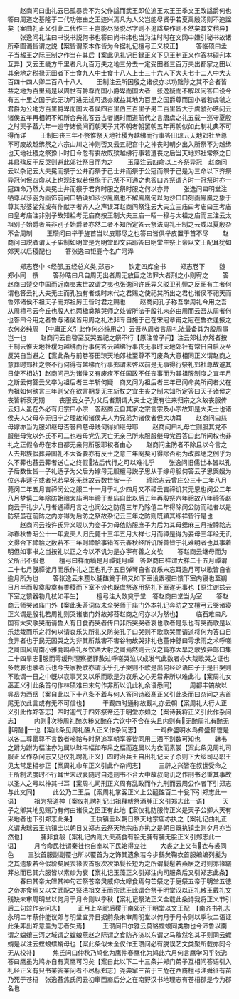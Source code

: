 <!-- { "loadSidebar": true } -->
　　赵商问曰曲礼云已孤暴贵不为父作諡而武王即位追王太王王季文王改諡爵何也答曰周道之基隆于二代功徳由之王迹兴焉凡为人父岂能尽贤乎若夏禹殷汤则不追諡矣【案曲礼正义引此二代作三王岂能尽贤脱尽字则不追諡矣作则不然矣其文稍异】
　　张逸问礼注曰书说书説何书也答曰尚书纬也当为注时时在文网中嫌引秘书故诸所牵圗谶皆谓之説【案皆谓原本作皆为今据礼记檀弓正义校正】
　　答临硕曰孟子当赧王之际王制之作当在其后【案此见礼记目録正义下见王制正义作答林硕刋本互异】又云王畿方千里者凡九百万夫之地三分去一定受田者三百万夫出都家之田以其余地之税禄无田者下士食九人中士食十八人上士三十六人下大夫七十二人中大夫百四十四人卿二百八十八人
　　王制注云所因殷之诸侯亦以功黜陟之其不合者皆益之地为百里焉是以周世有爵尊而国小爵卑而国大者　张逸疑而不解以问答曰设今有五十里之国于此无功可进无过可退亦就益其地为百里之国爵尊而国小者若虞虢之君爵为公地方百里爵卑而国大者侯四百里伯三百里子男二百里皆大于虞虢孙晧问云诸侯五年再相朝不知所合典礼答云古者据时而道前代之言唐虞之礼五载一巡守夏殷之时天子葢六年一巡守诸侯间而朝天子其不朝者朝罢朝五年再朝似如此制礼典不可得而详
　　王制曰丧三年不祭惟祭天地社稷为越绋而行事答田琼云天地郊社至尊不可废故越绋祭之六宗山川之神则否又云五祀宫中之神丧时朝夕出入所祭不为越绋也天地社稷之祭豫卜时日今忽有丧故既殡越绋行事若遭丧之后当天地郊社常祭之日其启殡反于反哭则避此郊社祭日而为之
　　玉藻注云四命以上齐祭异冠　赵商问云以杂记云大夫冕而祭于公弁而祭于己士弁而祭于公冠而祭于己是为三命以下齐祭异冠何但四命以上也观注似若但施于己祭不可通之也答曰齐祭谓齐时一冠祭时亦一冠四命乃然大夫冕士弁而祭于君齐时服之祭时服之何以亦异
　　张逸问曰明堂注牺尊以莎羽为画饰前问曰牺读如沙沙鳯凰也不解鳯凰何以为沙曰曰刻画鳯凰之象于尊其形婆娑然或有作献字者齐人之声误耳赵商问祭注云大夫立三庙曰考庙曰王考庙曰皇考庙注非别子故知祖考无庙商按王制大夫三庙一昭一穆与太祖之庙而三注云太祖别子始爵者虽非别子始爵者亦然二者不知所定答云祭法周礼王制之云或以夏殷杂不合周制
　　王瓒问曰举于旌首当以皮耶尽之也答曰皆俱举皮置于首不尽
　　赵商问曰説者谓天子庙制如明堂是为明堂即文庙耶答曰明堂主祭上帝以文王配耳犹如郊天以后稷配也
　　答张逸曰钜鹿今名广河泽










　　郑志卷中
<经部,五经总义类,郑志>
　　钦定四库全书
　　郑志卷下
　　魏　郑小同　撰
　　答孙晧曰凡自周无出者周无放臣之法罪大者刑之小则宥之
　　答赵商曰楚交中国而近南夷末世故谓之夷也张逸问许氏异义驳卫孔悝之反祏有主者何谓也答云礼大夫无主而孔独有者或时末代之君赐之使祀其所出之君也诸侯不祀天而鲁郊诸侯不祖天子而郑祖厉王皆时君之赐也
　　赵商问孔子称吾学周礼今用之吾从周檀弓云今丘也殷人也两楹奠殡哭师之处皆所法于殷礼未必由周而云吾从周者何也答曰今用之者鲁与诸侯皆用周之礼法非专自施于己在宋冠章甫之冠在鲁衣逢掖之衣何必纯周　【中庸正义引此作何必纯用之】云吾从周者言周礼法最备其为殷周事岂一也
　　赵商问云自啓至反哭五祀之祭不行【原注曽子问】注云郊社亦然者按王制云惟天地社稷为越绋而行事何答云越绋行事丧无事时天地郊社有常日自启及至反哭自当避之【案此条与前卷答田琼天地郊社至尊不可废条大意相同正义谓赵商之意葬时郊社之祭不行何得有越绋而行事郑谓未啓以前是无事得行祭礼郊社尊故避其日使不相妨】赵商问己为诸侯又有废疾不任国政不任丧事而为其祖服制度之宜年月之断云何答云父卒为祖后者三年斩何疑　商又问为祖后者三年已闻命矣所问者父在为祖如何欲言三年则父在欲言期复无主斩杖之宜主丧之制未知所定答曰天子诸侯之丧皆斩衰无期
　　丧服云女子为父后者期谓大夫士之妻有往来归宗之义故丧服传云妇人虽在外必有归宗曰小宗　答赵商云自其家之宗言宗及小宗故知是大夫士也诸侯夫人父母卒无归宁之理故知诸侯夫人为兄弟为诸侯者但大功耳
　　赵商问曰慈母嫁亦当为服如继母否答曰慈母贱何得如继母耶
　　赵商问曰礼母亡则服其党不服继母党以外氏不可二也若母党先灭亡无亲己所未服服继母党否答曰此所问权也非礼之正假令母在本自都无亲何所服耶权者由心
　　赵商问主防者不除且以今言之人去邦族假葬异国礼不大备要亦有反土之意三年阕矣可得除否明为改葬缌之例乎为久不葬也荅云葬者送亡之终假法后代行之可以难礼乎
　　张逸问旧儒世本皆以孔子后数世皆一子礼适子为父后为嫁母无服檀弓説子思从于嫁母服何答云子思哭嫂为位必非适子或者兄若早死无继故云数世皆一子
　　禘祫志云曾庄公三十二年八月薨闵二年五月吉禘闵公之服二十一月于礼少四月又不禫云吉禘讥其无恩也闵公二年八月梦僖二年除防始祫太庙明年禘于羣庙自此以后五年再殷祭六年祫故八年禘答赵商云于礼少六月者通禫月言之也闵公之防僖三年乃除僖二年得除闵公防而祫者以是防祭虽在前防之内亦得为后防之祭故杂记云三年之防则既顈其练祥皆行是也
　　赵商问云按许氏异义驳以为妾子为母依防服庶子为后为其母缌麻三月按禘祫志称春秋鲁昭公十一年夏夫人归氏薨十三年五月大祥七月而禫是得为妾母三年经无讥文得合下禘祫之数若不三年则禘祫事错答云春秋经所讥所善皆于礼难明者也其事着明但如事书之当按礼以正之今以不讥为是亦寕有善之文欤
　　答赵商云继母而为父所出不服也
　　檀弓曰祥而缟是月禫徙月禫　答赵商曰祥谓大祥二十五月禫谓二十七月旣禫徙月而乐作礼之正也孔子五日弹琴自省哀乐未忘耳逾月可以歌皆自省逾月所为也
　　答张逸云未塟以脯醢奠于殡又如下室设黍稷曰馈下室内寝也至朔日月半而殷奠殷奠有黍稷而下室不设也既虞祭遂用祭礼下室遂无事也【原注谢兹云下室之馈器物几杖如平生】
　　檀弓注大敛奠于堂　答赵商曰堂当为室
　　答赵商云师哭诸庙门外【案此条荅词似未全哭师于庙门外本礼记奔防之文檀弓云哭诸寝正义谓是殷礼若周礼则哭诸庙门外故郑荅赵商之问亦以为然也】
　　临石难曰凡国有大灾歌哭而请鲁人有日食而哭者传曰非所哭哭者哀也歌者是乐也有哭而歌是以乐烖烖而乐之将何以请哀乐失所礼又防矣孔子曰哭则不歌歌哭而请道将何为答曰日食异者也于民无困哭之为非其所烖害不害谷物故哭非礼也董仲舒曰雩求雨之术呼嗟之謌国风周南小雅鹿鸣燕礼乡饮酒大射之謌焉然则云汉之篇亦大旱之歌攷异邮曰集二十四旱志服而雩缓刑理察挺罪赦过呼嗟哭泣以成发气此数者亦大烖歌哭之证也多烖哀也歌者乐也今丧家挽歌亦谓乐乎孔子哭则不歌是出何经论语曰子于是日哭则不歌谓一日之中旣以哀事哭又以乐而歌是为哀乐之心无常非所以难此礼【案周礼女巫正义引此条首句作林硕难曰末句作非所以讥此礼余语悉同】
　　周都丰镐故以呉岳为西岳【案自此以下十八条不着与何人答问诗崧髙正义引此条而曰杂问之志首尾无次此言或有无不可信也】
　　干觐四时通称故觐礼亦云朝【案周礼大行人正义引此作郑答志】四时迎气于四郊祭帝还于明堂亦如之【案诗我将正义引此作杂问志】
　　内则次糁周礼酏次糁又酏在六饮中不合在头且内则有无酏周礼有酏无明酏一也【案此条见周礼醢人正义作杂问志】
　　一鸡彜盛明水鸟彜盛郁鬯是以各二尊罍尊不言数者啼祫与时祭追享朝享等皆同用三酒不别数可知也
　　韎韦之跗为跗为幅注亦为属以韎韦幅如布帛之幅而连属以为衣而素裳【案此条见周礼司服正义作杂问志又见仪礼聘礼正义】四时治兵王自出礼记天子杀则下大绥司马职王见太常足相参正【案周礼巾车正义引此作杂问志】
　　三辟之兴皆在叔世受命之王所制法度时不行耳世末政衰随时自造刑书不合大中故叔向讥之作刑书必重其事故以圣人之号以神其书耳【案周礼司刑正义周有乱政而作九刑而云周公作者下引郑志与此文同】
　　此公乃二王后【案周礼掌客正义上公醯醢百二十瓮下引郑志此一语】
　　祖为祭道神【案仪礼聘礼记出祖释軷祭酒脯正义引郑志此一语】
　　天子之卿其地见赐乃有何由诸侯之臣正有此地【案仪礼防服传正义是天子公卿大天有采地者也下引郑志此条】
　　王执镇圭以朝日祭天地宗庙亦执之【案礼记曲礼正义谓典瑞云王执镇圭以朝日又郑志云祭天地宗庙亦执之是朝日既执镇圭则夕月亦当然也】
　　脯非食殽【案礼记内则大夫燕食有脍无脯有脯无脍正义引郑志此一语】
　　月令命民社谓秦社也自奉以下民始得立社
　　大裘之上又有衣与裘同色
　　三狄首服副副覆也所以覆首为之饰其遗象若今步繇矣鞠衣首服编编列髪为之其遗象若今假紒矣展衣禒衣首服次次第髪长短为之所谓髪髢若燕居之时则亦禒纚笄总而已其六服皆以素纱为衰【案礼记玉藻正义引郑注内司服条后又引郑志此条】
　　春曰其帝太皥其神句芒祭苍帝灵威仰太皥食焉句芒祭之于庭祭五帝于明堂五徳之帝亦食焉又以文武配之祭法祖文王而宗武王此谓合祭于明堂汉以正礼散王戴礼文残缺未审周明堂以何月于月令则以季秋【案礼记祭法正义全载此条诗我将正义节引后二句竝作杂问志】
　　正月上辛祀后稷于南郊还于明堂以文王配　【南齐书礼志永明二年蔡仲能议郊与明堂宜异日据前条未审周明堂以何月于月令则以季秋二语证此条非出郑意盖为志者失焉】
　　王瓒问曰尔雅云莫貉螳蜋同类物也今沛鲁以南谓之蟷蠰三河之域谓之螳蜋燕赵之际谓之食防齐济以东谓之马敫然名其子则同云螵蛸是以注云螳蜋螵蛸母也【案此条似未全仅作王瓒问必有脱误艺文类聚所载亦同今无从校补】
　　焦氏问曰仲秋乃鸠化为鹰仲春鹰化为鸠此六月何言鹰学习乎张逸答曰鹰虽为鸠亦自有真鹰可习矣【案自此以下二十三条并郑门弟子互相问答语引入礼经正义有只书某答某问者不尽标郑志】尧典窜三苖于三危在西裔檀弓注舜征有苖乃死于苍梧　张逸荅焦氏问云初窜西裔后分之在南野汉书地理志有苍梧郡是今为郡名也
